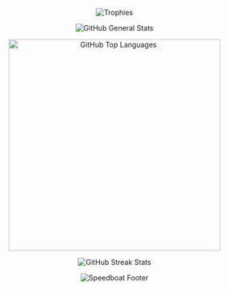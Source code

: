<p align="center">
  <img src="https://github-profile-trophy.vercel.app/?username=T145&theme=juicyfresh&no-frame=true&no-bg=true&column=3"
       alt="Trophies"
       longdesc="https://raw.githubusercontent.com/ryo-ma/github-profile-trophy/master/README.md"
       crossorigin="anonymous"
       referrerpolicy="no-referrer" />
</p>

<p align="center">
  <img src="https://github-readme-stats.vercel.app/api?username=T145&cache_seconds=1800&hide_title=true&hide=stars&show_icons=true&line_height=25&bg_color=101010&border_color=101010&text_color=E4E4E4&title_color=E06996&icon_color=03FC00"
       alt="GitHub General Stats"
       longdesc="https://raw.githubusercontent.com/anuraghazra/github-readme-stats/master/readme.md"
       crossorigin="anonymous"
       referrerpolicy="no-referrer" />
</p>
<p align="center">
  <img src="https://github-readme-stats.vercel.app/api/top-langs/?username=T145&cache_seconds=1800&layout=compact&hide_title=true&bg_color=101010&border_color=101010&text_color=E4E4E4"
       alt="GitHub Top Languages"
       longdesc="https://raw.githubusercontent.com/anuraghazra/github-readme-stats/master/readme.md"
       crossorigin="anonymous"
       referrerpolicy="no-referrer"
       width="420" />
</p>
<p align="center">
  <img src="https://github-readme-streak-stats.herokuapp.com?user=T145&theme=highcontrast&hide_border=true&date_format=M%20j%5B%2C%20Y%5D&background=101010&currStreakNum=E4E4E4&sideNums=E4E4E4&currStreakLabel=E4E4E4&sideLabels=E4E4E4&dates=E4E4E4&stroke=E4E4E4"
       alt="GitHub Streak Stats"
       longdesc="https://raw.githubusercontent.com/DenverCoder1/github-readme-streak-stats/main/README.md"
       crossorigin="anonymous"
       referrerpolicy="no-referrer" />
</p>

<p align="center">
  <img src="https://capsule-render.vercel.app/api?type=waving&reversal=true&color=0:3BC8BA,10:22A8D2,30:22A8D2,50:00BCF2,70:54BBC8,90:05aa9d,100:01786E&height=150&section=footer&text=🛥️&fontAlignY=40&descAlignY=90&desc=🐡             🐟                          🐠      "
       alt="Speedboat Footer"
       longdesc="https://raw.githubusercontent.com/kyechan99/capsule-render/master/README.md"
       crossorigin="anonymous"
       referrerpolicy="no-referrer"/>
</p>
